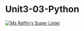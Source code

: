 # Unit3-03-Python
[![Ms Raffin's Super Linter](https://github.com/Miles410/Unit3-03-Python/workflows/Mr%20Coxall's%20Super%20Linter/badge.svg)](https://github.com/Miles410/Unit3-03-Python/actions/)
